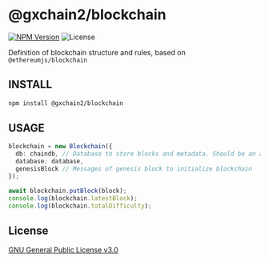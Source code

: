 # @gxchain2/blockchain

[![NPM Version](https://img.shields.io/npm/v/@gxchain2/blockchain)](https://www.npmjs.org/package/@gxchain2/blockchain)
![License](https://img.shields.io/npm/l/@gxchain2/blockchain)

Definition of blockchain structure and rules, based on `@ethereumjs/blockchain`

## INSTALL

```sh
npm install @gxchain2/blockchain
```

## USAGE

```ts
blockchain = new Blockchain({
  db: chaindb, // Database to store blocks and metadata. Should be an abstract-leveldown compliant store.
  database: database,
  genesisBlock // Messages of genesis block to initialize blockchain
});

await blockchain.putBlock(block);
console.log(blockchain.latestBlock);
console.log(blockchain.totalDifficulty);
```

## License

[GNU General Public License v3.0](https://www.gnu.org/licenses/gpl-3.0.en.html)
